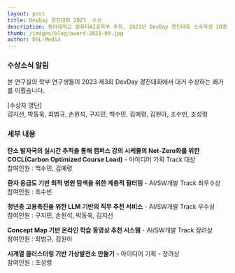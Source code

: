 ```yaml
---
layout: post
title: DevDay 경진대회 2023  수상
description: 동아대학교 컴퓨터AI공학부 주최, 2023년 DevDay 경진대회 소속학생 10명이 수상
thumb: /images/blog/award-2023-09.jpg
author: DSL-Media
---
```


### 수상소식 알림

본 연구실의 학부 연구생들이 2023 제3회 DevDay 경진대회에서 대거 수상하는 쾌거를 이뤘습니다.   

[수상자 명단]  
김지선, 박동욱, 최범규, 손원석, 구지민, 백수민, 김예령, 김원아, 조수빈, 조성령

### 세부 내용

**탄소 발자국의 실시간 추적을 통해 캠퍼스 강의 시케쥴의 Net-Zero화를 위한 COCL(Carbon Optimized Course Load)** - 아이디어 기획 Track 대상  
참여인원 : 백수민, 김예령 

**환자 응급도 기반 최적 병원 탐색을 위한 계층적 필터링**  - AI/SW개발 Track 최우수상  
참여인원 : 조수빈
 
**청년층 고용촉진을 위한 LLM 기반의 직무 추천 서비스** - AI/SW개발 Track 우수상  
참여인원 : 구지민, 손원석, 박동욱, 김지선  

**Concept Map 기반 온라인 학습 동영상 추천 시스템** - AI/SW개발 Track 장려상  
참여인원 : 최범규, 김원아    

**시계열 클러스터링 기반 가상발전소 만들기** - 아이디어 기획 - 장려상  
참여인원 : 조성령
